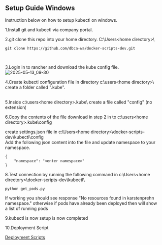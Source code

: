 ## Setup Guide Windows

Instruction below on how to setup kubectl on windows.
<BR>

1.Install git and kubectl via company portal.
<BR>

2.git clone this repo into your home directory. C:\Users\<home directory>\
```
git clone https://github.com/dbca-wa/docker-scripts-dev.git
```
<BR>

3.Login in to rancher and download the kube config file. 
![2025-05-13_09-30](https://github.com/user-attachments/assets/ec386fd8-aa1c-4814-b3ab-a107758a0941)
<BR>

4.Create kubectl configuration file
In directory c:\users\<home directory>\ create a folder called ".kube".   
<br>

5.Inside c:\users\<home directory>\.kube\ create a file called "config"  (no extension)
<br>

6.Copy the contents of the file download in step 2 in to c:\users\<home directory>\.kube\config

create settings.json file in c:\Users\<home directory>\docker-scripts-dev\kubectl\config\
   Add the following json content into the file and update namespace to your namespace.
```
{
    "namespace": "<enter namespace>"
}
```

8.Test connection by running the following command in c:\Users\<home directory>\docker-scripts-dev\kubectl\
```
python get_pods.py
```
If working you should see response "No resources found in karstenprehn namespace." otherwise if pods have already been deployed then will show a list of running pods

9.kubectl is now setup is now completed
<br>

10.Deployment Script 

[Deployment Scripts](./DeploymentScript.md)

